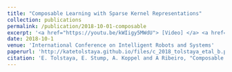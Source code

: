 ```yaml
---
title: "Composable Learning with Sparse Kernel Representations"
collection: publications
permalink: /publication/2018-10-01-composable
excerpt: '<a href="https://youtu.be/kWIigy5MWdU"> [Video] </a> <a href="http://katetolstaya.github.io/files/Composable_Learning_Poster.pdf"> [Poster] </a> <a href="http://katetolstaya.github.io/files/Composable_Learning_slides.pdf"> [Slides] </a> <a href="https://github.com/katetolstaya/kernelrl"> [Code] </a> '
date: 2018-10-1
venue: 'International Conference on Intelligent Robots and Systems'
paperurl: 'http://katetolstaya.github.io/files/c_2018_tolstaya_etal_b.pdf'
citation: 'E. Tolstaya, E. Stump, A. Koppel and A Ribeiro, "Composable Learning with Sparse Kernel Representations", International Conference on Intelligent Robots and Systems (IROS), Oct 1-5, 2018.'
---
```


